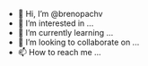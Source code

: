 - 👋 Hi, I’m @brenopachv
- 👀 I’m interested in ...
- 🌱 I’m currently learning ...
- 💞️ I’m looking to collaborate on ...
- 📫 How to reach me ...

<!---
brenopachv/brenopachv is a ✨ special ✨ repository because its `README.md` (this file) appears on your GitHub profile.
You can click the Preview link to take a look at your changes.
--->
